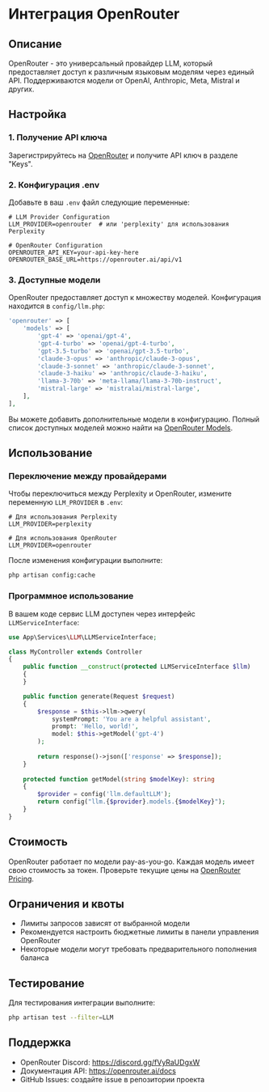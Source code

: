 # Интеграция OpenRouter

## Описание

OpenRouter - это универсальный провайдер LLM, который предоставляет доступ к различным языковым моделям через единый API. Поддерживаются модели от OpenAI, Anthropic, Meta, Mistral и других.

## Настройка

### 1. Получение API ключа

Зарегистрируйтесь на [OpenRouter](https://openrouter.ai/) и получите API ключ в разделе "Keys".

### 2. Конфигурация .env

Добавьте в ваш `.env` файл следующие переменные:

```env
# LLM Provider Configuration
LLM_PROVIDER=openrouter  # или 'perplexity' для использования Perplexity

# OpenRouter Configuration
OPENROUTER_API_KEY=your-api-key-here
OPENROUTER_BASE_URL=https://openrouter.ai/api/v1
```

### 3. Доступные модели

OpenRouter предоставляет доступ к множеству моделей. Конфигурация находится в `config/llm.php`:

```php
'openrouter' => [
    'models' => [
        'gpt-4' => 'openai/gpt-4',
        'gpt-4-turbo' => 'openai/gpt-4-turbo',
        'gpt-3.5-turbo' => 'openai/gpt-3.5-turbo',
        'claude-3-opus' => 'anthropic/claude-3-opus',
        'claude-3-sonnet' => 'anthropic/claude-3-sonnet',
        'claude-3-haiku' => 'anthropic/claude-3-haiku',
        'llama-3-70b' => 'meta-llama/llama-3-70b-instruct',
        'mistral-large' => 'mistralai/mistral-large',
    ],
],
```

Вы можете добавить дополнительные модели в конфигурацию. Полный список доступных моделей можно найти на [OpenRouter Models](https://openrouter.ai/models).

## Использование

### Переключение между провайдерами

Чтобы переключиться между Perplexity и OpenRouter, измените переменную `LLM_PROVIDER` в `.env`:

```env
# Для использования Perplexity
LLM_PROVIDER=perplexity

# Для использования OpenRouter
LLM_PROVIDER=openrouter
```

После изменения конфигурации выполните:

```bash
php artisan config:cache
```

### Программное использование

В вашем коде сервис LLM доступен через интерфейс `LLMServiceInterface`:

```php
use App\Services\LLM\LLMServiceInterface;

class MyController extends Controller
{
    public function __construct(protected LLMServiceInterface $llm)
    {
    }

    public function generate(Request $request)
    {
        $response = $this->llm->qwery(
            systemPrompt: 'You are a helpful assistant',
            prompt: 'Hello, world!',
            model: $this->getModel('gpt-4')
        );
        
        return response()->json(['response' => $response]);
    }
    
    protected function getModel(string $modelKey): string
    {
        $provider = config('llm.defaultLLM');
        return config("llm.{$provider}.models.{$modelKey}");
    }
}
```

## Стоимость

OpenRouter работает по модели pay-as-you-go. Каждая модель имеет свою стоимость за токен. Проверьте текущие цены на [OpenRouter Pricing](https://openrouter.ai/models).

## Ограничения и квоты

- Лимиты запросов зависят от выбранной модели
- Рекомендуется настроить бюджетные лимиты в панели управления OpenRouter
- Некоторые модели могут требовать предварительного пополнения баланса

## Тестирование

Для тестирования интеграции выполните:

```bash
php artisan test --filter=LLM
```

## Поддержка

- OpenRouter Discord: https://discord.gg/fVyRaUDgxW
- Документация API: https://openrouter.ai/docs
- GitHub Issues: создайте issue в репозитории проекта

